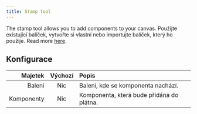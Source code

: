 ```yaml
---
title: Stamp tool
---
```


The stamp tool allows you to add components to your canvas.
Použijte existující balíček, vytvořte si vlastní nebo importujte balíček, který ho použije. Read more [here](../../pack).

## Konfigurace

|    Majetek | Výchozí | Popis                                                     |
| ---------: | :-----: | :-------------------------------------------------------- |
|     Balení |   Nic   | Balení, kde se komponenta nachází.        |
| Komponenty |   Nic   | Komponenta, která bude přidána do plátna. |

